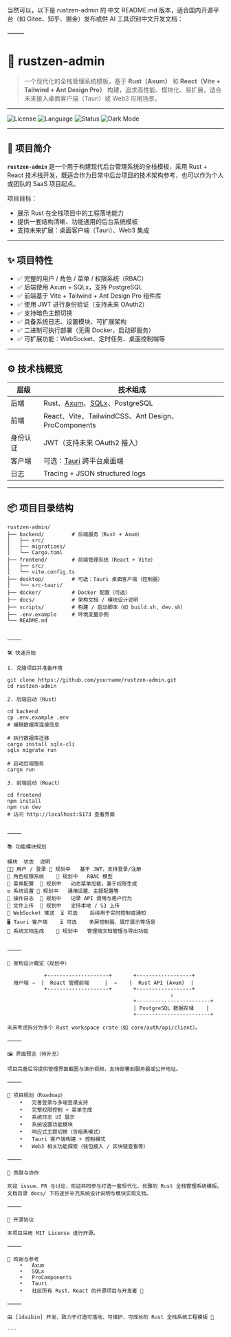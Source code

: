 当然可以，以下是 rustzen-admin 的 中文 README.md 版本，适合国内开源平台（如 Gitee、知乎、掘金）发布或供 AI 工具识别中文开发文档：

⸻

# 🧩 rustzen-admin

> 一个现代化的全栈管理系统模板，基于 **Rust（Axum）** 和 **React（Vite + Tailwind + Ant Design Pro）** 构建，追求高性能、模块化、易扩展，适合未来接入桌面客户端（Tauri）或 Web3 应用场景。

---

![License](https://img.shields.io/badge/license-MIT-blue.svg)
![Language](https://img.shields.io/badge/lang-Rust%20%7C%20TypeScript-orange)
![Status](https://img.shields.io/badge/status-开发中-yellow)
![Dark Mode](https://img.shields.io/badge/ui-支持暗色-black)

---

## 🚀 项目简介

**`rustzen-admin`** 是一个用于构建现代后台管理系统的全栈模板，采用 Rust + React 技术栈开发，既适合作为日常中后台项目的技术架构参考，也可以作为个人或团队的 SaaS 项目起点。

项目目标：

- 展示 Rust 在全栈项目中的工程落地能力
- 提供一套结构清晰、功能通用的后台系统模板
- 支持未来扩展：桌面客户端（Tauri）、Web3 集成

---

## ✨ 项目特性

- ✅ 完整的用户 / 角色 / 菜单 / 权限系统（RBAC）
- ✅ 后端使用 Axum + SQLx，支持 PostgreSQL
- ✅ 前端基于 Vite + Tailwind + Ant Design Pro 组件库
- ✅ 使用 JWT 进行身份验证（支持未来 OAuth2）
- ✅ 支持暗色主题切换
- ✅ 具备系统日志、设置模块、可扩展架构
- ✅ 二进制可执行部署（无需 Docker，启动即服务）
- ✅ 可扩展功能：WebSocket、定时任务、桌面控制端等

---

## ⚙️ 技术栈概览

| 层级     | 技术组成                                                                                                |
| -------- | ------------------------------------------------------------------------------------------------------- |
| 后端     | Rust、[Axum](https://github.com/tokio-rs/axum)、[SQLx](https://github.com/launchbadge/sqlx)、PostgreSQL |
| 前端     | React、Vite、TailwindCSS、Ant Design、ProComponents                                                     |
| 身份认证 | JWT（支持未来 OAuth2 接入）                                                                             |
| 客户端   | 可选：[Tauri](https://tauri.app/) 跨平台桌面端                                                          |
| 日志     | Tracing + JSON structured logs                                                                          |

---

## 📦 项目目录结构

```text
rustzen-admin/
├── backend/         # 后端服务（Rust + Axum）
│   ├── src/
│   ├── migrations/
│   └── Cargo.toml
├── frontend/        # 前端管理系统（React + Vite）
│   ├── src/
│   └── vite.config.ts
├── desktop/         # 可选：Tauri 桌面客户端（控制器）
│   └── src-tauri/
├── docker/          # Docker 配置（可选）
├── docs/            # 架构文档 / 模块设计说明
├── scripts/         # 构建 / 启动脚本（如 build.sh, dev.sh）
├── .env.example     # 环境变量示例
└── README.md


⸻

🛠️ 快速开始

1. 克隆项目并准备环境

git clone https://github.com/yourname/rustzen-admin.git
cd rustzen-admin

2. 后端启动（Rust）

cd backend
cp .env.example .env
# 编辑数据库连接信息

# 执行数据库迁移
cargo install sqlx-cli
sqlx migrate run

# 启动后端服务
cargo run

3. 前端启动（React）

cd frontend
npm install
npm run dev
# 访问 http://localhost:5173 查看界面


⸻

📚 功能模块规划

模块	状态	说明
🧑‍💼 用户 / 登录	🔄 规划中	基于 JWT，支持登录/注册
🔐 角色权限系统	🔄 规划中	RBAC 模型
🧭 菜单配置	🔄 规划中	动态菜单加载，基于权限生成
⚙️ 系统设置	🔄 规划中	通用设置、主题配置等
📜 操作日志	🔄 规划中	记录 API 调用与用户行为
📁 文件上传	🔄 规划中	支持本地 / S3 上传
📡 WebSocket 推送	⏳ 可选	后续用于实时控制或通知
🖥️ Tauri 客户端	⏳ 可选	多屏控制器、展厅展示等场景
📄 系统文档生成	🔄 规划中	管理端文档管理与导出功能


⸻

🧱 架构设计概览（规划中）

            +--------------------+       +------------------+
  用户端 →  |  React 管理前端     |  →    |  Rust API (Axum)  |
            +--------------------+       +------------------+
                                                     ↓
                                         +------------------------+
                                         | PostgreSQL 数据存储    |
                                         +------------------------+

未来考虑拆分为多个 Rust workspace crate（如 core/auth/api/client）。

⸻

🖼️ 界面预览（待补充）

项目完善后将提供管理界面截图与演示视频，支持部署到服务器或公开地址。

⸻

📌 项目规划（Roadmap）
	•	完善登录与多端登录支持
	•	完整权限控制 + 菜单生成
	•	系统日志 UI 展示
	•	系统设置功能模块
	•	响应式主题切换（含暗黑模式）
	•	Tauri 客户端构建 + 控制模式
	•	Web3 相关功能探索（钱包接入 / 区块链查看等）

⸻

🤝 贡献与协作

欢迎 issue、PR 与讨论，欢迎共同参与打造一套现代化、优雅的 Rust 全栈管理系统模板。
文档目录 docs/ 下将逐步补充系统设计说明与模块实现文档。

⸻

📄 开源协议

本项目采用 MIT License 进行开源。

⸻

🙏 鸣谢与参考
	•	Axum
	•	SQLx
	•	ProComponents
	•	Tauri
	•	社区所有 Rust、React 的开源项目与开发者 🙌

⸻

由 [idaibin] 开发，致力于打造可落地、可维护、可成长的 Rust 全栈系统工程模板 🦀

---
```
